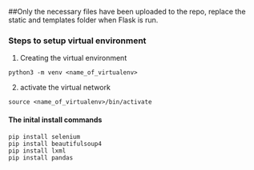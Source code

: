 ##Only the necessary files have been uploaded to the repo, replace the static and templates folder when Flask is run.


### Steps to setup virtual environment

1. Creating the virtual environment
```
python3 -m venv <name_of_virtualenv>
```
2. activate the virtual network
```
source <name_of_virtualenv>/bin/activate
```


#### The inital install commands

```
pip install selenium
pip install beautifulsoup4
pip install lxml
pip install pandas
```
